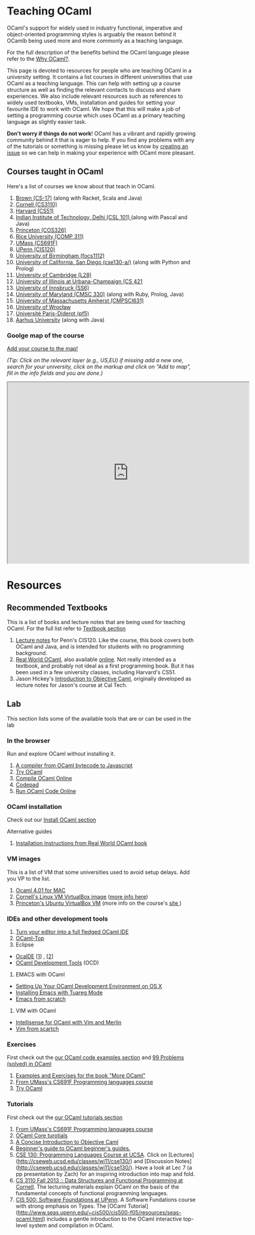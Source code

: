 # Teaching OCaml

OCaml's support for widely used in industry functional, imperative and object-oriented programming styles is arguably the reason behind it OCamlb being used more and more commonly as a teaching language. 

For the full description of the benefits behind the OCaml language please refer to the [Why OCaml?](https://realworldocaml.org/v1/en/html/prologue.html).

This page is devoted to resources for people who are teaching OCaml in a university setting. It contains a list courses in different universities that use OCaml as a teaching language. This can help with setting up a course structure  as well as finding the relevant contacts to discuss and share experiences. We also include relevant resources such as references to widely used textbooks, VMs, installation and guides for setting your favourite IDE to work with OCaml. We hope that this will make a job of setting a programming course which uses OCaml as a primary teaching language as slightly easier task.

**Don't worry if things do not work**! OCaml has a vibrant and rapidly growing community behind it that is eager to help. If you find any problems with any of the tutorials or something is missing please let us know by [creating an issue](https://github.com/ocaml/ocaml.org/issues) so we can help in making your experience with OCaml more pleasant.


## Courses taught in OCaml

Here's a list of courses we know about that teach in OCaml. 

1. [Brown (CS-17)](http://cs.brown.edu/courses/cs017/) (along with Racket, Scala and Java)
1. [Cornell (CS3110)](http://www.cs.cornell.edu/courses/cs3110/2012sp/courseinfo.php)
1. [Harvard (CS51)](http://cs51.seas.harvard.edu)
1. [Indian Institute of Technology, Delhi (CSL 101) ](http://www.cse.iitd.ernet.in/~ssen/csl101/details.html)(along with Pascal and Java)
1. [Princeton (COS326)](http://www.cs.princeton.edu/courses/archive/fall14/cos326/)
1. [Rice University (COMP 311)](http://www.cs.rice.edu/~javaplt/311/info.html)
1. [UMass (CS691F)](http://people.cs.umass.edu/~arjun/courses/cs691f/)
1. [UPenn (CIS120) ](http://www.seas.upenn.edu/~cis120/current/)
1. [University of Birmingham (focs1112)](https://sites.google.com/site/focs1112/)
1. [University of California, San Diego (cse130-a/)](http://cseweb.ucsd.edu/classes/wi13/cse130-a/) (along with Python and Prolog)
1. [University of Cambridge (L28)](http://www.cl.cam.ac.uk/teaching/1415/L28/)
1. [University of Illinois at Urbana-Champaign (CS 421](https://courses.engr.illinois.edu/cs421/)
1. [University of Innsbruck (SS6)](http://cl-informatik.uibk.ac.at/teaching/ss06/ocaml/schedule.php)
1. [University of Maryland (CMSC 330)](http://www.cs.umd.edu/class/spring2014/cmsc330/) (along with Ruby, Prolog, Java)
1. [University of Massachusetts Amherst (CMPSCI631)](http://people.cs.umass.edu/~arjun/teaching/631/)
1. [University of Wrocław](https://international.uni.wroc.pl/en/course/functional-programming)
1. [Université Paris-Diderot (pf5)](http://www.pps.univ-paris-diderot.fr/~treinen/teaching/pf5/)
1. [Aarhus University](https://services.brics.dk/java/courseadmin/dOvs) (along with Java)

### Goolge map of the course

[Add your course to the map!](https://www.google.com/maps/d/edit?mid=zk8_K4G_usic.kkzYvEvqV44Q)

_(Tip: Click on the relevant layer (e.g., US,EU) if missing add a new one, search for your university, click on the markup and click on "Add to map", fill in the info fields and you are done.)_

<iframe src="https://www.google.com/maps/d/embed?mid=zk8_K4G_usic.kkzYvEvqV44Q" width="640" height="480"></iframe>


# Resources


## Recommended Textbooks 

This is a list of books and lecture notes that are being used for teaching OCaml. 
For the full list refer to [Textbook section](http://ocaml.org/learn/books.html)

1. [Lecture notes](http://www.seas.upenn.edu/~cis120/current/notes/120notes.pdf)
   for Penn's CIS120.  Like the course, this book covers both OCaml
   and Java, and is intended for students with no programming
   background.
1. [Real World OCaml](http://shop.oreilly.com/product/0636920024743.do),
   also available [online](https://realworldocaml.org/).  Not really
   intended as a textbook, and probably not ideal as a first programming book.  But it
   has been used in a few university classes, including Harvard's CS51.
1. Jason Hickey's
   [Introduction to Objective Caml](http://files.metaprl.org/doc/ocaml-book.pdf),
   originally developed as lecture notes for Jason's course at Cal
   Tech.



## Lab

This section lists some of the available tools that are or can be used in the lab

### In the browser 
Run and explore OCaml without installing it.

1. [A compiler from OCaml bytecode to Javascript](http://ocsigen.github.io/js_of_ocaml/)
1. [Try OCaml](http://try.ocamlpro.com/)
1. [Compile OCaml Online](http://www.compileonline.com/compile_ocaml_online.php)
1. [Codepad](http://codepad.org/)
1. [Run OCaml Code Online](https://dbgr.cc/l/ocaml)


### OCaml installation

Check out our [Install OCaml section](http://ocaml.org/docs/install.html)

Alternative guides

1. [Installation Instructions from Real World OCaml book](https://github.com/realworldocaml/book/wiki/Installation-Instructions)


### VM images

This is a list of VM that some universities used to avoid setup delays. 
Add you VP to the list.

1. [Ocaml 4.01 for MAC](http://caml.inria.fr/pub/distrib/ocaml-4.01/ocaml-4.01.0-intel.dmg)
1. [Cornell's Linux VM VirtualBox image](https://cornell.app.box.com/s/acqwpvnidu5yq1osd8lb) ([more info here](http://www.cs.cornell.edu/courses/CS3110/2014sp/hw/0/ps0.pdf))
1. [Princeton's Ubuntu VirtualBox VM](http://www.cs.princeton.edu/~cos326/Ubuntu326.ova) (more info on the course's [site ](http://www.cs.princeton.edu/courses/archive/fall14/cos326/resources.php))

### IDEs and other development tools

1. [Turn your editor into a full fledged OCaml IDE](https://opam.ocaml.org/blog/turn-your-editor-into-an-ocaml-ide/)
1. [OCaml-Top](http://www.typerex.org/ocaml-top.html)
1. Eclipse
  * [OcaIDE](http://www.algo-prog.info/ocaide/index.php) [[1](http://www.princeton.edu/~crmarsh/ocaml_dev_environment/)] , [[2](http://www.seas.upenn.edu/~cis120e/ocaml_setup.shtml)]
  * [OCaml Development Tools](http://ocamldt.free.fr/) (OCD)
1. EMACS with OCaml 
  * [Setting Up Your OCaml Development Environment on OS X](http://www.princeton.edu/~crmarsh/ocaml_dev_environment/)
  * [Installing Emacs with Tuareg Mode](http://www.cs.cornell.edu/courses/CS3110/2014sp/resources.php)
  * [Emacs from scratch](https://github.com/the-lambda-church/merlin/wiki/emacs-from-scratch)
1. VIM with OCaml 
  * [Intellisense for OCaml with Vim and Merlin](http://anil.recoil.org/2013/10/03/merlin-and-vim.html)
  * [Vim from scartch](https://github.com/the-lambda-church/merlin/wiki/vim-from-scratch)


### Exercises

First check out the [our OCaml code examples section](http://ocaml.org/learn/taste.html) and [99 Problems (solved) in OCaml](http://ocaml.org/learn/tutorials/99problems.html)

1. [Examples and Exercises for the book "More OCaml"](https://github.com/johnwhitington/more-ocaml-exercises)
1. [From UMass's CS691F Programming languages course](http://people.cs.umass.edu/~arjun/courses/cs691f/assignments/ocaml-tutorial.html)
1. [Try OCaml](http://try.ocamlpro.com/)

### Tutorials 

First check out the [our OCaml tutorials section](http://ocaml.org/learn/tutorials/)

1. [From UMass's CS691F Programming languages course](http://people.cs.umass.edu/~arjun/courses/cs691f/assignments/ocaml-tutorial.html)
1. [OCaml Core turotials](http://mirror.ocamlcore.org/ocaml-tutorial.org/)
1. [A Concise Introduction to Objective Caml](http://www.csc.villanova.edu/~dmatusze/resources/ocaml/ocaml.html)
1. [Beginner's guide to OCaml beginner's guides.](http://blog.nullspace.io/beginners-guide-to-ocaml-beginners-guides.html)
1. [CSE 130: Programming Languages Course at UCSA](http://cseweb.ucsd.edu/classes/wi11/cse130/). Click on [Lectures] (http://cseweb.ucsd.edu/classes/wi11/cse130/) and [Discussion Notes] (http://cseweb.ucsd.edu/classes/wi11/cse130/). Have a look at Lec 7 (a pp presentation by Zach) for an inspiring introduction into map and fold.
1. [CS 3110 Fall 2013 :: Data Structures and Functional Programming at Cornell](http://www.cs.cornell.edu/courses/cs3110/2013fa/lecture_notes.php). The lecturing materials explain OCaml on the basis of the fundamental concepts of functional programming languages.
1. [CIS 500: Software Foundations at UPenn](http://www.seas.upenn.edu/~cis500/cis500-f05/index.html). A Software Fundations course with strong emphasis on Types. The [OCaml Tutorial] (http://www.seas.upenn.edu/~cis500/cis500-f05/resources/seas-ocaml.html) includes a gentle introduction to the OCaml interactive top-level system and compilation in OCaml.
